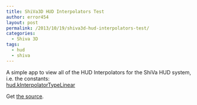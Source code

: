 ```yaml
---
title: ShiVa3D HUD Interpolators Test
author: error454
layout: post
permalink: /2013/10/19/shiva3d-hud-interpolators-test/
categories:
  - Shiva 3D
tags:
  - hud
  - shiva
---
```


<script src="http://cdn.stonetrip.com/players/stkobject.js" type="text/javascript"></script>

A simple app to view all of the HUD Interpolators for the ShiVa HUD system, i.e. the constants:  
<a href="http://www.stonetrip.com/developer/doc/api/hud-kInterpolatorTypeLinear" target="_blank">hud.kInterpolatorTypeLinear</a>
<!--more-->


<script  language="javascript" type="text/javascript">
   stkobject( "800" , "600" , "{{ site.url }}/assets/shiva/HudInterpolation.stk" , null, null , null , null , null , null , 0 , 1 , "<V t='2' n='S3DStartUpOptions.BackgroundColor'>034,034,034</V>" , 0 , 0 , 0 , 0 , 1, null , null , ".png", 0 , 222222,1);
</script>

Get <a href="https://github.com/error454/ShiVa-Proof-Of-Concept" target="_blank">the source</a>.